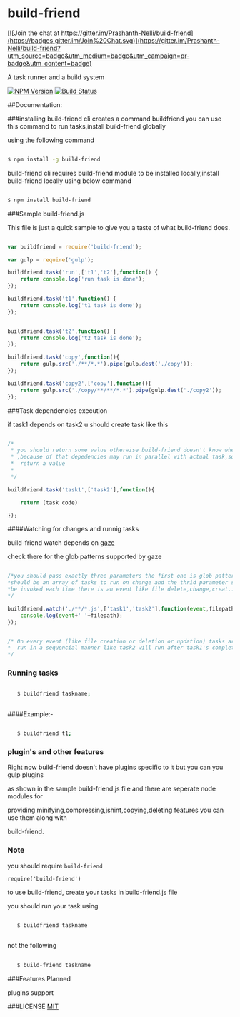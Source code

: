 build-friend
============

[![Join the chat at https://gitter.im/Prashanth-Nelli/build-friend](https://badges.gitter.im/Join%20Chat.svg)](https://gitter.im/Prashanth-Nelli/build-friend?utm_source=badge&utm_medium=badge&utm_campaign=pr-badge&utm_content=badge)

A task runner and a build system

[![NPM Version](https://img.shields.io/npm/v/build-friend.svg?style=flat)](https://www.npmjs.org/package/build-friend)
[![Build Status](https://img.shields.io/travis/Prashanth-Nelli/build-friend.svg?style=flat)](https://travis-ci.org/Prashanth-Nelli/build-friend)


##Documentation:


###installing build-friend cli creates a command buildfriend you can use this command to run tasks,install build-friend globally

using the following command


```bash

$ npm install -g build-friend

```

build-friend cli requires build-friend module to be installed locally,install build-friend locally using below command


```bash

$ npm install build-friend

```

###Sample build-friend.js 

This file is just a quick sample to give you a taste of what build-friend does.

```javascript

var buildfriend = require('build-friend');

var gulp = require('gulp');

buildfriend.task('run',['t1','t2'],function() {
	return console.log('run task is done');
});

buildfriend.task('t1',function() {
	return console.log('t1 task is done');
});


buildfriend.task('t2',function() {
	return console.log('t2 task is done');
});

buildfriend.task('copy',function(){
	return gulp.src('./**/*.*').pipe(gulp.dest('./copy'));
});

buildfriend.task('copy2',['copy'],function(){
	return gulp.src('./copy/**/**/*.*').pipe(gulp.dest('./copy2'));
});


```
###Task dependencies execution

if task1 depends on task2 u should create task like this

```javascript

/* 
 * you should return some value otherwise build-friend doesn't know when the task is completed
 * ,because of that depedencies may run in parallel with actual task,so to avoid that you should 
 *  return a value
 *
 */

buildfriend.task('task1',['task2'],function(){

	return (task code)

});

```

####Watching for changes and runnig tasks 

build-friend watch depends on [gaze](https://github.com/shama/gaze)

check there for the glob patterns supported by gaze 

```javascript

/*you should pass exactly three parameters the first one is glob pattern and the second parameter
*should be an array of tasks to run on change and the thrid parameter should be a function it will
*be invoked each time there is an event like file delete,change,creat...*
*/

buildfriend.watch('./**/*.js',['task1','task2'],function(event,filepath){
	console.log(event+' '+filepath);
});


/* On every event (like file creation or deletion or updation) tasks are 
*  run in a sequencial manner like task2 will run after task1's completion
*/


```

### Running tasks 

```bash

   $ buildfriend taskname;
    
```

####Example:-

```bash

   $ buildfriend t1;

```

### plugin's and other features

Right now build-friend doesn't have plugins specific to it but you can you gulp plugins 

as shown in the sample build-friend.js file and there are seperate node modules for

providing minifying,compressing,jshint,copying,deleting features you can use them along with

build-friend.

### Note

you should require ```build-friend``` 

``` require('build-friend') ``` 

to use build-friend, create your tasks in build-friend.js file 

you should run your task using 
	
```bash

   $ buildfriend taskname 
	
```

not the following

```bash
	
   $ build-friend taskname 

```

###Features Planned

   plugins support

###LICENSE
[MIT](LICENSE)
